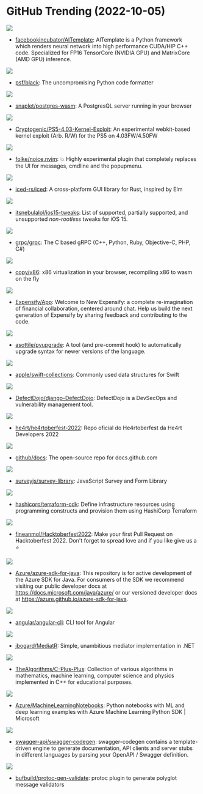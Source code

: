 # GitHub Trending (2022-10-05)

![](https://img.shields.io/badge/Python-New%20378-green?style=flat-square&logo=appveyor)
- [facebookincubator/AITemplate](https://github.com/facebookincubator/AITemplate): AITemplate is a Python framework which renders neural network into high performance CUDA/HIP C++ code. Specialized for FP16 TensorCore (NVIDIA GPU) and MatrixCore (AMD GPU) inference.

![](https://img.shields.io/badge/Python-New%2049-green?style=flat-square&logo=appveyor)
- [psf/black](https://github.com/psf/black): The uncompromising Python code formatter

![](https://img.shields.io/badge/Python-New%20229-green?style=flat-square&logo=appveyor)
- [snaplet/postgres-wasm](https://github.com/snaplet/postgres-wasm): A PostgresQL server running in your browser

![](https://img.shields.io/badge/JavaScript-New%2079-green?style=flat-square&logo=appveyor)
- [Cryptogenic/PS5-4.03-Kernel-Exploit](https://github.com/Cryptogenic/PS5-4.03-Kernel-Exploit): An experimental webkit-based kernel exploit (Arb. R/W) for the PS5 on 4.03FW/4.50FW

![](https://img.shields.io/badge/Lua-New%20138-green?style=flat-square&logo=appveyor)
- [folke/noice.nvim](https://github.com/folke/noice.nvim): 💥 Highly experimental plugin that completely replaces the UI for messages, cmdline and the popupmenu.

![](https://img.shields.io/badge/Rust-New%20139-green?style=flat-square&logo=appveyor)
- [iced-rs/iced](https://github.com/iced-rs/iced): A cross-platform GUI library for Rust, inspired by Elm

![](https://img.shields.io/badge/Makefile-New%2014-green?style=flat-square&logo=appveyor)
- [itsnebulalol/ios15-tweaks](https://github.com/itsnebulalol/ios15-tweaks): List of supported, partially supported, and unsupported *non-rootless* tweaks for iOS 15.

![](https://img.shields.io/badge/C%2B%2B-New%2025-green?style=flat-square&logo=appveyor)
- [grpc/grpc](https://github.com/grpc/grpc): The C based gRPC (C++, Python, Ruby, Objective-C, PHP, C#)

![](https://img.shields.io/badge/JavaScript-New%20107-green?style=flat-square&logo=appveyor)
- [copy/v86](https://github.com/copy/v86): x86 virtualization in your browser, recompiling x86 to wasm on the fly

![](https://img.shields.io/badge/JavaScript-New%2020-green?style=flat-square&logo=appveyor)
- [Expensify/App](https://github.com/Expensify/App): Welcome to New Expensify: a complete re-imagination of financial collaboration, centered around chat. Help us build the next generation of Expensify by sharing feedback and contributing to the code.

![](https://img.shields.io/badge/Python-New%2019-green?style=flat-square&logo=appveyor)
- [asottile/pyupgrade](https://github.com/asottile/pyupgrade): A tool (and pre-commit hook) to automatically upgrade syntax for newer versions of the language.

![](https://img.shields.io/badge/Swift-New%2018-green?style=flat-square&logo=appveyor)
- [apple/swift-collections](https://github.com/apple/swift-collections): Commonly used data structures for Swift

![](https://img.shields.io/badge/HTML-New%2019-green?style=flat-square&logo=appveyor)
- [DefectDojo/django-DefectDojo](https://github.com/DefectDojo/django-DefectDojo): DefectDojo is a DevSecOps and vulnerability management tool.

![](https://img.shields.io/badge/Python-New%2025-green?style=flat-square&logo=appveyor)
- [he4rt/he4rtoberfest-2022](https://github.com/he4rt/he4rtoberfest-2022): Repo oficial do He4rtoberfest da He4rt Developers 2022

![](https://img.shields.io/badge/JavaScript-New%2072-green?style=flat-square&logo=appveyor)
- [github/docs](https://github.com/github/docs): The open-source repo for docs.github.com

![](https://img.shields.io/badge/TypeScript-New%2026-green?style=flat-square&logo=appveyor)
- [surveyjs/survey-library](https://github.com/surveyjs/survey-library): JavaScript Survey and Form Library

![](https://img.shields.io/badge/TypeScript-New%2027-green?style=flat-square&logo=appveyor)
- [hashicorp/terraform-cdk](https://github.com/hashicorp/terraform-cdk): Define infrastructure resources using programming constructs and provision them using HashiCorp Terraform

![](https://img.shields.io/badge/Python-New%2039-green?style=flat-square&logo=appveyor)
- [fineanmol/Hacktoberfest2022](https://github.com/fineanmol/Hacktoberfest2022): Make your first Pull Request on Hacktoberfest 2022. Don't forget to spread love and if you like give us a ⭐️

![](https://img.shields.io/badge/Java-New%2019-green?style=flat-square&logo=appveyor)
- [Azure/azure-sdk-for-java](https://github.com/Azure/azure-sdk-for-java): This repository is for active development of the Azure SDK for Java. For consumers of the SDK we recommend visiting our public developer docs at https://docs.microsoft.com/java/azure/ or our versioned developer docs at https://azure.github.io/azure-sdk-for-java.

![](https://img.shields.io/badge/TypeScript-New%207-green?style=flat-square&logo=appveyor)
- [angular/angular-cli](https://github.com/angular/angular-cli): CLI tool for Angular

![](https://img.shields.io/badge/C%23-New%2014-green?style=flat-square&logo=appveyor)
- [jbogard/MediatR](https://github.com/jbogard/MediatR): Simple, unambitious mediator implementation in .NET

![](https://img.shields.io/badge/C%2B%2B-New%20139-green?style=flat-square&logo=appveyor)
- [TheAlgorithms/C-Plus-Plus](https://github.com/TheAlgorithms/C-Plus-Plus): Collection of various algorithms in mathematics, machine learning, computer science and physics implemented in C++ for educational purposes.

![](https://img.shields.io/badge/Jupyter%20Notebook-New%2014-green?style=flat-square&logo=appveyor)
- [Azure/MachineLearningNotebooks](https://github.com/Azure/MachineLearningNotebooks): Python notebooks with ML and deep learning examples with Azure Machine Learning Python SDK | Microsoft

![](https://img.shields.io/badge/Mustache-New%2026-green?style=flat-square&logo=appveyor)
- [swagger-api/swagger-codegen](https://github.com/swagger-api/swagger-codegen): swagger-codegen contains a template-driven engine to generate documentation, API clients and server stubs in different languages by parsing your OpenAPI / Swagger definition.

![](https://img.shields.io/badge/Go-New%2036-green?style=flat-square&logo=appveyor)
- [bufbuild/protoc-gen-validate](https://github.com/bufbuild/protoc-gen-validate): protoc plugin to generate polyglot message validators

